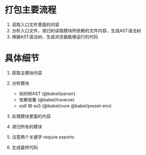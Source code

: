 # 打包主要流程
1. 读取入口文件里面的内容
2. 分析入口文件，递归的读取模块所依赖的文件内容，生成AST语法树
3. 根据AST语法树，生成浏览器能够运行的代码


# 具体细节
1. 获取主模块内容
2. 分析模块
    - 如何转AST (@babel/parser)
    - 依赖收集 (@babel/traverse)
    - es6 转 es5 (@babel/core  @babel/preset-env)

3. 处理模块里面的内容
4. 递归所有的模块
5. 注意两个关键字 require  exports
6. 生成最终代码